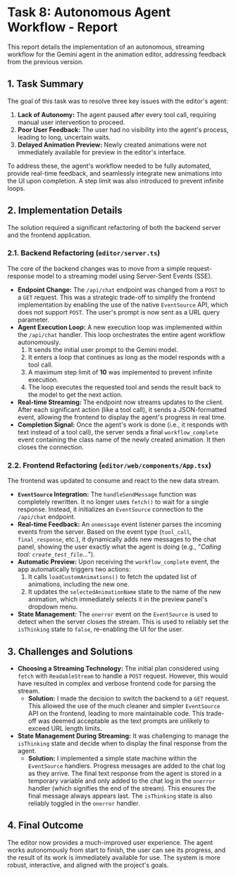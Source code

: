 # Task 8: Autonomous Agent Workflow - Report

This report details the implementation of an autonomous, streaming workflow for the Gemini agent in the animation editor, addressing feedback from the previous version.

## 1. Task Summary

The goal of this task was to resolve three key issues with the editor's agent:

1.  **Lack of Autonomy:** The agent paused after every tool call, requiring manual user intervention to proceed.
2.  **Poor User Feedback:** The user had no visibility into the agent's process, leading to long, uncertain waits.
3.  **Delayed Animation Preview:** Newly created animations were not immediately available for preview in the editor's interface.

To address these, the agent's workflow needed to be fully automated, provide real-time feedback, and seamlessly integrate new animations into the UI upon completion. A step limit was also introduced to prevent infinite loops.

## 2. Implementation Details

The solution required a significant refactoring of both the backend server and the frontend application.

### 2.1. Backend Refactoring (`editor/server.ts`)

The core of the backend changes was to move from a simple request-response model to a streaming model using Server-Sent Events (SSE).

- **Endpoint Change:** The `/api/chat` endpoint was changed from a `POST` to a `GET` request. This was a strategic trade-off to simplify the frontend implementation by enabling the use of the native `EventSource` API, which does not support `POST`. The user's prompt is now sent as a URL query parameter.
- **Agent Execution Loop:** A new execution loop was implemented within the `/api/chat` handler. This loop orchestrates the entire agent workflow autonomously.
  1.  It sends the initial user prompt to the Gemini model.
  2.  It enters a loop that continues as long as the model responds with a tool call.
  3.  A maximum step limit of **10** was implemented to prevent infinite execution.
  4.  The loop executes the requested tool and sends the result back to the model to get the next action.
- **Real-time Streaming:** The endpoint now streams updates to the client. After each significant action (like a tool call), it sends a JSON-formatted event, allowing the frontend to display the agent's progress in real time.
- **Completion Signal:** Once the agent's work is done (i.e., it responds with text instead of a tool call), the server sends a final `workflow_complete` event containing the class name of the newly created animation. It then closes the connection.

### 2.2. Frontend Refactoring (`editor/web/components/App.tsx`)

The frontend was updated to consume and react to the new data stream.

- **`EventSource` Integration:** The `handleSendMessage` function was completely rewritten. It no longer uses `fetch()` to wait for a single response. Instead, it initializes an `EventSource` connection to the `/api/chat` endpoint.
- **Real-time Feedback:** An `onmessage` event listener parses the incoming events from the server. Based on the event type (`tool_call`, `final_response`, etc.), it dynamically adds new messages to the chat panel, showing the user exactly what the agent is doing (e.g., "_Calling tool: `create_test_file`..._").
- **Automatic Preview:** Upon receiving the `workflow_complete` event, the app automatically triggers two actions:
  1.  It calls `loadCustomAnimations()` to fetch the updated list of animations, including the new one.
  2.  It updates the `selectedAnimationName` state to the name of the new animation, which immediately selects it in the preview panel's dropdown menu.
- **State Management:** The `onerror` event on the `EventSource` is used to detect when the server closes the stream. This is used to reliably set the `isThinking` state to `false`, re-enabling the UI for the user.

## 3. Challenges and Solutions

- **Choosing a Streaming Technology:** The initial plan considered using `fetch` with `ReadableStream` to handle a `POST` request. However, this would have resulted in complex and verbose frontend code for parsing the stream.
  - **Solution:** I made the decision to switch the backend to a `GET` request. This allowed the use of the much cleaner and simpler `EventSource` API on the frontend, leading to more maintainable code. This trade-off was deemed acceptable as the text prompts are unlikely to exceed URL length limits.
- **State Management During Streaming:** It was challenging to manage the `isThinking` state and decide when to display the final response from the agent.
  - **Solution:** I implemented a simple state machine within the `EventSource` handlers. Progress messages are added to the chat log as they arrive. The final text response from the agent is stored in a temporary variable and only added to the chat log in the `onerror` handler (which signifies the end of the stream). This ensures the final message always appears last. The `isThinking` state is also reliably toggled in the `onerror` handler.

## 4. Final Outcome

The editor now provides a much-improved user experience. The agent works autonomously from start to finish, the user can see its progress, and the result of its work is immediately available for use. The system is more robust, interactive, and aligned with the project's goals.
